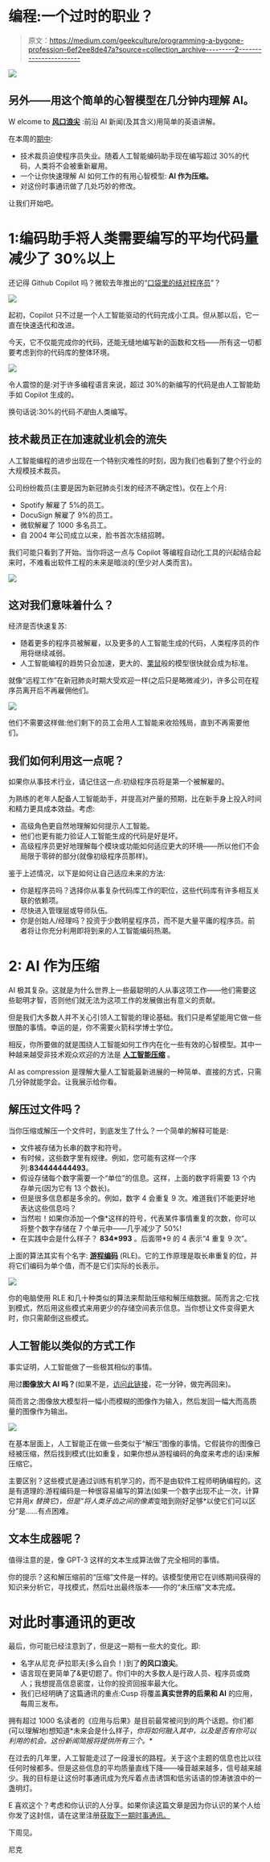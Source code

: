 # 编程:一个过时的职业？

> 原文：<https://medium.com/geekculture/programming-a-bygone-profession-6ef2ee8de47a?source=collection_archive---------2----------------------->

![](img/c3d3ed28fa10cb29d929b8a097b1a5e3.png)

## 另外——用这个简单的心智模型在几分钟内理解 AI。

W elcome to [**风口浪尖**](https://nicksaraev.com/adaptable-intelligence/) :前沿 AI 新闻(及其含义)用简单的英语讲解。

在本周的[期中](https://nicksaraev.com/adaptable-intelligence/):

*   技术裁员迫使程序员失业。随着人工智能编码助手现在编写超过 30%的代码，人类将不会被重新雇用。
*   一个让你快速理解 AI 如何工作的有用心智模型: **AI 作为压缩。**
*   对这份时事通讯做了几处巧妙的修改。

让我们开始吧。

# 1:编码助手将人类需要编写的平均代码量减少了 30%以上

还记得 Github Copilot 吗？微软去年推出的“[口袋里的结对程序员](https://github.com/features/copilot)”？

![](img/4f91f1ba00a551c7c16fb8d65607d2eb.png)

起初，Copilot 只不过是一个人工智能驱动的代码完成小工具。但从那以后，它一直在快速迭代和改进。

今天，它不仅能完成你的代码，还能无缝地编写新的函数和文档——所有这一切都要考虑到你的代码库的整体环境。

![](img/4b9b1de54a0eca700112c1a724f20605.png)

令人震惊的是:对于许多编程语言来说，超过 30%的新编写的代码是由人工智能助手如 Copilot 生成的。

换句话说:30%的代码*不是*由人类编写。

## 技术裁员正在加速就业机会的流失

人工智能编程的进步出现在一个特别灾难性的时刻，因为我们也看到了整个行业的大规模技术裁员。

公司纷纷裁员(主要是因为新冠肺炎引发的经济不确定性)。仅在上个月:

*   Spotify 解雇了 5%的员工。
*   DocuSign 解雇了 9%的员工。
*   微软解雇了 1000 多名员工。
*   自 2004 年公司成立以来，脸书首次冻结招聘。

我们可能只看到了开始。当你将这一点与 Copilot 等编程自动化工具的兴起结合起来时，不难看出软件工程的未来是暗淡的(至少对人类而言)。

![](img/4a4cebdc4e9ae51626d0b0db9236d1b3.png)

## 这对我们意味着什么？

经济是否快速复苏:

*   随着更多的程序员被解雇，以及更多的人工智能生成的代码，人类程序员的作用将继续减弱。
*   人工智能编程的趋势只会加速，更大的、[栗鼠](https://arxiv.org/abs/2203.15556)般的模型很快就会成为标准。

就像“远程工作”在新冠肺炎时期大受欢迎一样(之后只是略微减少)，许多公司在程序员离开后不再雇佣他们。

![](img/97cec94d1ef96a50e0f1f3fa3df2b7b7.png)

他们不需要这样做:他们剩下的员工会用人工智能来收拾残局，直到不再需要他们。

## 我们如何利用这一点呢？

如果你从事技术行业，请记住这一点:初级程序员将是第一个被解雇的。

为熟练的老年人配备人工智能助手，并提高对产量的预期，比在新手身上投入时间和精力更具成本效益。考虑:

*   高级角色更自然地理解如何提示人工智能。
*   他们也更有能力验证人工智能生成的代码是好是坏。
*   高级程序员更好地理解每个模块或功能如何适应更大的环境——所以他们不会局限于零碎的部分(就像初级程序员那样)。

鉴于上述情况，以下是如何让自己适应未来的方法:

*   你是程序员吗？选择你从事复杂代码库工作的职位，这些代码库有许多相互关联的依赖项。
*   尽快进入管理层或导师队伍。
*   你是创始人/经理吗？投资于少数明星程序员，而不是大量平庸的程序员。前者将让你充分利用即将到来的人工智能编码热潮。

# 2: AI 作为压缩

AI 极其复杂。这就是为什么世界上一些最聪明的人从事这项工作——他们需要这些聪明才智，否则他们就无法为这项工作的发展做出有意义的贡献。

但是我们大多数人并不关心引领人工智能的理论基础。我们只是希望能用它做一些很酷的事情。幸运的是，你不需要火箭科学博士学位。

相反，你所要做的就是围绕人工智能如何工作内在化一些有效的心智模型。其中一种越来越受非技术观众欢迎的方法是 [**人工智能压缩**](https://www.youtube.com/watch?v=E1AxVXt2Gv4&feature=youtu.be) 。

AI as compression 是理解大量人工智能最新进展的一种简单、直接的方式，只需几分钟就能学会。让我展示给你看。

## 解压过文件吗？

当你压缩或解压一个文件时，到底发生了什么？一个简单的解释可能是:

*   文件被存储为长串的数字和符号。
*   有时候，这些数字里有规律。例如，您可能有这样一个序列:**834444444493**。
*   假设存储每个数字需要一个“单位”的信息。这样，上面的数字将需要 13 个内存单元(因为它有 13 个数长)。
*   但是很多信息都是多余的。例如，数字 4 会重复 9 次。难道我们不能更好地表达这些信息吗？
*   当然啦！如果你添加一个像*这样的符号，代表某件事情重复的次数，你可以将整个数字存储在 7 个单元中——几乎减少了 50%!
*   在实践中会是什么样子？ **834*993** 。后面带*9 的 4 表示“4 重复 9 次”。

上面的算法其实有个名字: [**游程编码**](https://www.futurelearn.com/info/courses/representing-data-with-images-and-sound/0/steps/53156#:~:text=A%20simple%20compression%20algorithm,they%20are%20driving%20a%20car.) (RLE)。它的工作原理是取长串重复的位，并将它们编码为单个值，而不是它们实际的长表示。

![](img/52874e35ba7676b2c4876807c1ba4605.png)

你的电脑使用 RLE 和几十种类似的算法来帮助压缩和解压缩数据。简而言之:它找到模式，然后用这些模式来用更少的存储空间表示信息。当你想让文件变得更大时，你只需颠倒这些模式。

## 人工智能以类似的方式工作

事实证明，人工智能做了一些极其相似的事情。

用过**图像放大 AI 吗？**(如果不是，[访问此链接](https://www.upscale.media/)，花一分钟，做完再回来)。

简而言之:图像放大模型将一幅小而模糊的图像作为输入，然后发回一幅大而高质量的图像作为输出。

![](img/68d5afee071fb2e7812a766dde769025.png)

在基本层面上，人工智能正在做一些类似于“解压”图像的事情。它假装你的图像已经被压缩，然后找到模式(比如重复，如果你想从游程编码的角度来考虑的话)来解压缩它。

主要区别？这些模式是通过训练有机学习的，而不是由软件工程师明确编程的。这是有道理的:游程编码是一种很容易编写的算法(如果一个数字出现不止一次，计算它并用*x 替换它)，但是“将人类牙齿之间的像素*变暗到刚好足够*以使它们可以区分”是……有点困难。

## 文本生成器呢？

值得注意的是，像 GPT-3 这样的文本生成算法做了完全相同的事情。

你的提示？这和解压缩前的“压缩”文件是一样的。该模型使用它在训练期间获得的知识来分析它，寻找模式，然后吐出最终版本——你的“未压缩”文本完成。

# 对此时事通讯的更改

最后，你可能已经注意到了，但是这一期有一些大的变化。即:

*   名字从尼克·萨拉耶夫(多么自负！)到了**的风口浪尖**。
*   语言现在更简单了&更切题了。你们中的大多数人是行政人员、程序员或商人；我想提高信息密度，让你的投资回报率最大化。
*   我们已经明确了这篇通讯的重点:Cusp 将覆盖**真实世界的后果和 AI** 的应用，每周三发布。

拥有超过 1000 名读者的《应用与后果》是目前最常被问到的两个话题。你们都(可以理解地)想知道*未来会是什么样子，*你将如何融入其中，以及是否有你可以利用的机会。这份新闻简报将提供所有三个。**

在过去的几年里，人工智能走过了一段漫长的路程。关于这个主题的信息也比以往任何时候都多。但是这些信息的平均质量直线下降——噪音越来越多，信号越来越少。我的目标是让这份时事通讯成为充斥着点击诱饵和低劣话语的惊涛骇浪中的一盏明灯。

E 喜欢这个？考虑和你认识的人分享。如果你读这篇文章是因为你认识的某个人给你发了这封信，请在这里注册[获取下一期时事通讯。](https://nicksaraev.com/#/portal/signup)

下周见。

尼克